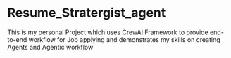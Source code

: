 # Resume_Stratergist_agent
This is my personal Project which uses CrewAI Framework to provide end-to-end workflow for Job applying and demonstrates my skills on creating Agents and Agentic workflow
